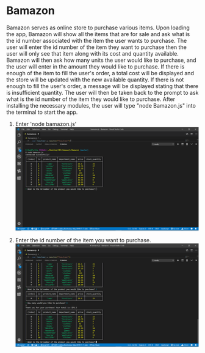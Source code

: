 # Bamazon
Bamazon serves as online store to purchase various items. Upon loading the app, Bamazon will show all the items that are for sale and ask what is the id number associated with the item the user wants to purchase. The user will enter the id number of the item they want to purchase then the user will only see that item along with its cost and quantity available. Bamazon will then ask how many units the user would like to purchase, and the user will enter in the amount they would like to purchase. If there is enough of the item to fill the user's order, a total cost will be displayed and the store will be updated with the new available quantity. If there is not enough to fill the user's order, a message will be displayed stating that there is insufficient quantity. The user will then be taken back to the prompt to ask what is the id number of the item they would like to purchase.
 After installing the necessary modules, the user will type "node Bamazon.js" into the terminal to start the app. 
 
 1. Enter 'node bamazon.js'
 ![Bamazon](/bamazon.png)
 
 2. Enter the id number of the item you want to purchase.
 ![Quantity](/quantity.png)
 

